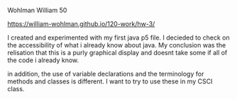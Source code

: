 Wohlman William 50

https://william-wohlman.github.io/120-work/hw-3/

  I created and experimented with my first java p5 file. I decieded to check on the accessibility of what i already know about java. My conclusion was the relisation that this is a purly graphical display and doesnt take some if all of the code i already know.

  in addition, the use of variable declarations and the terminology for methods and classes is different. I want to try to use these in my CSCI class.
